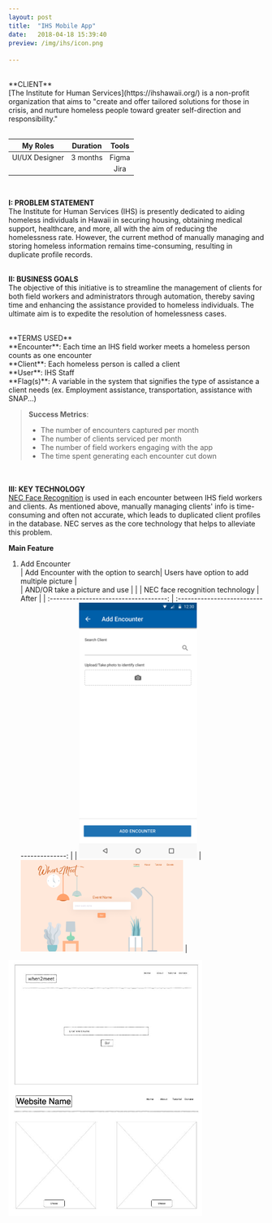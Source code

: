 ```yaml
---
layout: post
title:  "IHS Mobile App"
date:   2018-04-18 15:39:40
preview: /img/ihs/icon.png

---
```



<br>
**CLIENT** <br>
[The Institute for Human Services](https://ihshawaii.org/) is a non-profit organization that aims to "create and offer tailored solutions for those in crisis, and nurture homeless people toward greater self-direction and responsibility." <br>

<br>

|    My Roles    | Duration |    Tools    |
| :------------: | :------: | :---------: |
| UI/UX Designer | 3 months |    Figma    |
|                |          |     Jira    |

<br>

**I: PROBLEM STATEMENT** <br>
The Institute for Human Services (IHS) is presently dedicated to aiding homeless individuals in Hawaii in securing housing, obtaining medical support, healthcare, and more, all with the aim of reducing the homelessness rate. However, the current method of manually managing and storing homeless information remains time-consuming, resulting in duplicate profile records.
<br><br>

**II: BUSINESS GOALS** <br>
The objective of this initiative is to streamline the management of clients for both field workers and administrators through automation, thereby saving time and enhancing the assistance provided to homeless individuals. The ultimate aim is to expedite the resolution of homelessness cases.

<br>
**TERMS USED** <br>
**Encounter**: Each time an IHS field worker meets a homeless person counts as one encounter<br>
**Client**: Each homeless person is called a client<br>
**User**: IHS Staff<br>
**Flag(s)**: A variable in the system that signifies the type of assistance a client needs (ex. Employment assistance, transportation, assistance with SNAP...)


>**Success Metrics**:
>- The number of encounters captured per month
>- The number of clients serviced per month
>- The number of field workers engaging with the app
>- The time spent generating each encounter cut down

<br><br>
**III: KEY TECHNOLOGY** <br>
[NEC Face Recognition](https://www.nec.com/en/global/solutions/biometrics/face/index.html) is used in each encounter between IHS field workers and clients. As mentioned above, manually managing clients' info is time-consuming and often not accurate, which leads to duplicated client profiles in the database. NEC serves as the core technology that helps to alleviate this problem. <br>



**Main Feature**<br>
1. Add Encounter<br>
| Add Encounter with the option to search| Users have option to add multiple picture  |           
| AND/OR take a picture and use          |                                            |
| NEC face recognition technology        | After                                      |
| :------------------------------------: | :----------------------------------------: |
| <img src="/img/ihs/Add1.png" alt="Add-Encounter" height="503"/> | <img src="/img/when2meet/when2meet homepage.jpg" alt="When2meet" title="New version" height="180" /> |

<img src="/img/when2meet/wireframe1.JPG" alt="Issue" height="503"/> 

